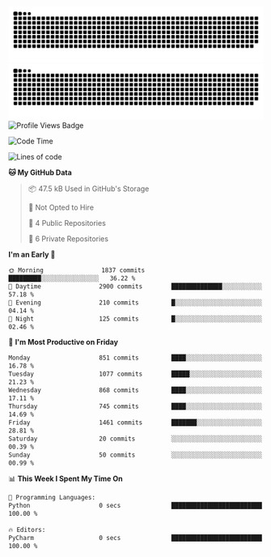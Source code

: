<img src="https://github.com/nielsbaggerman/nielsbaggerman/blob/output/github-contribution-grid-snake.svg#gh-light-mode-only" alt="GitHub Snake Light">
<img src="https://github.com/nielsbaggerman/nielsbaggerman/blob/output/github-contribution-grid-snake-dark.svg#gh-dark-mode-only" alt="GitHub Snake Dark">
<img src="https://komarev.com/ghpvc/?username=nielsbaggerman&amp;label=Profile+Views" alt="Profile Views Badge" />

<!--START_SECTION:waka-->
![Code Time](http://img.shields.io/badge/Code%20Time-2%2C136%20hrs%203%20mins-blue)

![Lines of code](https://img.shields.io/badge/From%20Hello%20World%20I%27ve%20Written-7.5%20million%20lines%20of%20code-blue)

**🐱 My GitHub Data** 

> 📦 47.5 kB Used in GitHub's Storage 
 > 
> 🚫 Not Opted to Hire
 > 
> 📜 4 Public Repositories 
 > 
> 🔑 6 Private Repositories 
 > 
**I'm an Early 🐤** 

```text
🌞 Morning                1837 commits        █████████░░░░░░░░░░░░░░░░   36.22 % 
🌆 Daytime                2900 commits        ██████████████░░░░░░░░░░░   57.18 % 
🌃 Evening                210 commits         █░░░░░░░░░░░░░░░░░░░░░░░░   04.14 % 
🌙 Night                  125 commits         █░░░░░░░░░░░░░░░░░░░░░░░░   02.46 % 
```
📅 **I'm Most Productive on Friday** 

```text
Monday                   851 commits         ████░░░░░░░░░░░░░░░░░░░░░   16.78 % 
Tuesday                  1077 commits        █████░░░░░░░░░░░░░░░░░░░░   21.23 % 
Wednesday                868 commits         ████░░░░░░░░░░░░░░░░░░░░░   17.11 % 
Thursday                 745 commits         ████░░░░░░░░░░░░░░░░░░░░░   14.69 % 
Friday                   1461 commits        ███████░░░░░░░░░░░░░░░░░░   28.81 % 
Saturday                 20 commits          ░░░░░░░░░░░░░░░░░░░░░░░░░   00.39 % 
Sunday                   50 commits          ░░░░░░░░░░░░░░░░░░░░░░░░░   00.99 % 
```


📊 **This Week I Spent My Time On** 

```text
💬 Programming Languages: 
Python                   0 secs              █████████████████████████   100.00 % 

🔥 Editors: 
PyCharm                  0 secs              █████████████████████████   100.00 % 
```


<!--END_SECTION:waka-->
